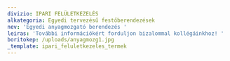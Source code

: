 ```yaml
---
divizio: IPARI FELÜLETKEZELÉS
alkategoria: Egyedi tervezésű festőberendezések
nev: 'Egyedi anyagmozgató berendezés '
leiras: 'További információkért forduljon bizalommal kollégáinkhoz! '
boritokep: /uploads/anyagmozg1.jpg
_template: ipari_feluletkezeles_termek
---
```


